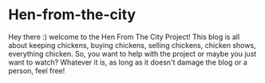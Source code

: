 # Hen-from-the-city
Hey there :) welcome to the Hen From The City Project! This blog is all about keeping chickens, buying chickens, selling chickens, chicken shows, everything chicken. So, you want to help with the project or maybe you just want to watch? Whatever it is, as long as it doesn't damage the blog or a person, feel free! 
